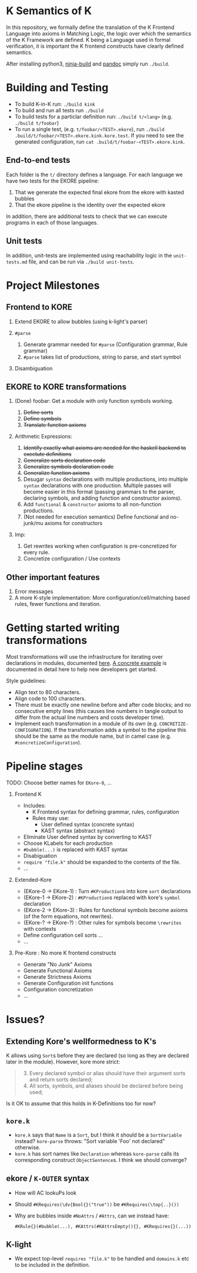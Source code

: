 K Semantics of K
================

In this repository, we formally define the translation of the K Frontend
Language into axioms in Matching Logic, the logic over which the semantics of
the K Framework are defined. K being a Language used in formal verification, it
is important the K frontend constructs have clearly defined semantics.

After installing python3, [ninja-build] and [pandoc] simply run `./build`.

[pandoc]:      https://pandoc.org
[ninja-build]: https://ninja-build.org

Building and Testing
====================

-   To build K-in-K run: `./build kink`
-   To build and run all tests run `./build`
-   To build tests for a particlar definition run: `./build t/<lang>` (e.g.
    `./build t/foobar`)
-   To run a single test, (e.g. `t/foobar/<TEST>.ekore`), run
    `./build .build/t/foobar/<TEST>.ekore.kink.kore.test`. If you need to see
    the generated configuration, run `cat .build/t/foobar-<TEST>.ekore.kink`.

End-to-end tests
----------------

Each folder is the `t/` directory defines a language. For each language we have
two tests for the EKORE pipeline:

1. That we generate the expected final ekore from the ekore with kasted bubbles
2. That the ekore pipeline is the identity over the expected ekore

In addition, there are additional tests to check that we can execute programs
in each of those languages.

Unit tests
----------

In addition, unit-tests are implemented using reachability logic in the
`unit-tests.md` file, and can be run via `./build unit-tests`.

Project Milestones
==================

Frontend to KORE
----------------

1.  Extend EKORE to allow bubbles (using k-light's parser)
2.  `#parse`

    1.  Generate grammar needed for `#parse` (Configuration grammar, Rule
        grammar)
    2.  `#parse` takes list of productions, string to parse, and start symbol

3.  Disambiguation

EKORE to KORE transformations
-----------------------------

1.  (Done) foobar: Get a module with only function symbols working.

    1.  ~~Define sorts~~
    2.  ~~Define symbols~~
    3.  ~~Translate function axioms~~

2.  Arithmetic Expressions:

    1.  ~~Identify exactly what axioms are needed for the haskell backend to
        exectute definitions~~
    2.  ~~Generalize sorts declaration code~~
    3.  ~~Generalize symbols declaration code~~
    4.  ~~Generalize function axioms~~
    5.  Desugar `syntax` declarations with multiple productions,
        into multiple `syntax` declarations with one production.
        Multiple passes will become easier in this format (passing grammars
        to the parser, declaring symbols, and adding function and constructor
        axioms).
    5.  Add `functional` & `constructor` axioms to all non-function productions.
    6.  (Not needed for execution semantics) Define functional and no-junk/mu axioms for
        constructors

3.  Imp:

    1.  Get rewrites working when configuration is pre-concretized for every
        rule.
    2.  Concretize configuration / Use contexts

Other important features
------------------------

1.  Error messages
2.  A more K-style implementation: More configuration/cell/matching based rules,
    fewer functions and iteration.

Getting started writing transformations
=======================================

Most transformations will use the infrastructure for iterating over declarations
in modules, documented [here](./kink.md#visitor-infrastructure).
[A concrete  example](./kink.md#collect-declared-sorts)
is documented in detail here to help new developers get started.

Style guidelines:

-   Align text to 80 characters.
-   Align code to 100 characters.
-   There must be exactly one newline before and after code blocks; and no
    consecutive empty lines (this causes line numbers in tangle output to differ
    from the actual line numbers and costs developer time).
-   Implement each transformation in a module of its own (e.g.
    `CONCRETIZE-CONFIGURATION`). If the transformation adds a symbol to the
    pipeline this should be the same as the module name, but in camel case (e.g.
    `#concretizeConfiguration`).

Pipeline stages
===============

TODO: Choose better names for `EKore-0`, ...

1.  Frontend K

    -   Includes:
        -   K Frontend syntax for defining grammar, rules, configuration
        -   Rules may use:
            -   User defined syntax (concrete syntax)
            -   KAST syntax (abstract syntax)
    -   Eliminate User defined syntax by converting to KAST
    -   Choose KLabels for each production
    -   `#bubble(...)` is replaced with KAST syntax
    -   Disabiguation
    -   `require "file.k"` should be expanded to the contents of the file.
    -   ...

2.  Extended-Kore 

    *   (EKore-0 -> EKore-1)  : Turn `#KProduction`s into kore `sort` declarations
    *   (EKore-1 -> EKore-2)  : `#KProduction`s replaced with kore's `symbol` declaration
    *   (EKore-2 -> EKore-3)  : Rules for functional symbols become axioms (of the form equations, not rewrites).
    *   (EKore-? -> EKore-?)  : Other rules for symbols become `\rewrites` with contexts
    *   Define configuration cell sorts ...
    *   ...

3.  Pre-Kore : No more K frontend constructs

    -   Generate "No Junk" Axioms
    -   Generate Functional Axioms
    -   Generate Strictness Axioms
    -   Generate Configuration init functions
    -   Configuration concretization
    -   ...

Issues?
=======

Extending Kore's wellformedness to K's
--------------------------------------

K allows using `Sort`s before they are declared (so long as they are declared
later in the module). However, kore more strict:

> 3.  Every declared symbol or alias should have their argument sorts and return
>     sorts declared;
> 4.  All sorts, symbols, and aliases should be declared before being used;

Is it OK to assume that this holds in K-Definitions too for now?

`kore.k`
--------

-   `kore.k` says that `Name` is a `Sort`, but I think it should be a
    `SortVariable` instead? `kore-parse` throws: "Sort variable 'Foo' not
    declared" otherwise.
-   `kore.k` has sort names like `Declaration` whereas `kore-parse` calls its
    corresponding construct `ObjectSentence`s. I think we should converge?

ekore / `K-OUTER` syntax
------------------------

-   How will AC lookuPs look
-   Should `#KRequires(\dv{Bool{}("true"))` be `#KRequires(\top{..}())`
-   Why are bubbles inside `#NoAttrs` / `#Attrs`, can we instead have:

    `#KRule{}(#bubble(...), #KAttrs(#KAttrsEmpty(){}, #KRequires{}(...))`

K-light
-------

-   We expect top-level `requires "file.k"` to be handled and `domains.k` etc to
    be included in the definition.

